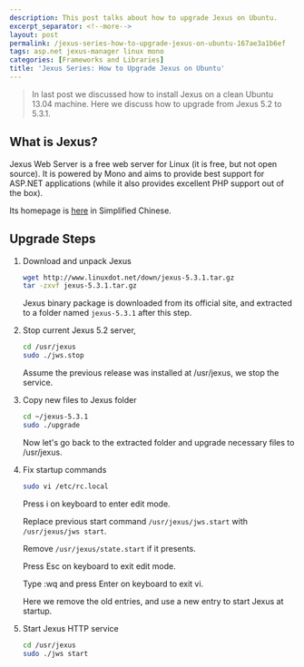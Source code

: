 ```yaml
---
description: This post talks about how to upgrade Jexus on Ubuntu.
excerpt_separator: <!--more-->
layout: post
permalink: /jexus-series-how-to-upgrade-jexus-on-ubuntu-167ae3a1b6ef
tags: asp.net jexus-manager linux mono
categories: [Frameworks and Libraries]
title: 'Jexus Series: How to Upgrade Jexus on Ubuntu'
---
```

> In last post we discussed how to install Jexus on a clean Ubuntu 13.04 machine. Here we discuss how to upgrade from Jexus 5.2 to 5.3.1.

## What is Jexus?

Jexus Web Server is a free web server for Linux (it is free, but not open source). It is powered by Mono and aims to provide best support for ASP.NET applications (while it also provides excellent PHP support out of the box).

Its homepage is [here](http://www.linuxdot.net/) in Simplified Chinese.
<!--more-->

## Upgrade Steps

1. Download and unpack Jexus

   ``` bash
   wget http://www.linuxdot.net/down/jexus-5.3.1.tar.gz
   tar -zxvf jexus-5.3.1.tar.gz
   ```

   Jexus binary package is downloaded from its official site, and extracted to a folder named `jexus-5.3.1` after this step.

1. Stop current Jexus 5.2 server,

   ``` bash
   cd /usr/jexus
   sudo ./jws.stop
   ```

   Assume the previous release was installed at /usr/jexus, we stop the service.

1. Copy new files to Jexus folder

   ``` bash
   cd ~/jexus-5.3.1
   sudo ./upgrade
   ```

   Now let's go back to the extracted folder and upgrade necessary files to /usr/jexus.

1. Fix startup commands

   ``` bash
   sudo vi /etc/rc.local
   ```

   Press i on keyboard to enter edit mode.

   Replace previous start command `/usr/jexus/jws.start` with `/usr/jexus/jws start`.

   Remove `/usr/jexus/state.start` if it presents.

   Press Esc on keyboard to exit edit mode.

   Type :wq and press Enter on keyboard to exit vi.

   Here we remove the old entries, and use a new entry to start Jexus at startup.

1. Start Jexus HTTP service

   ``` bash
   cd /usr/jexus
   sudo ./jws start
   ```

